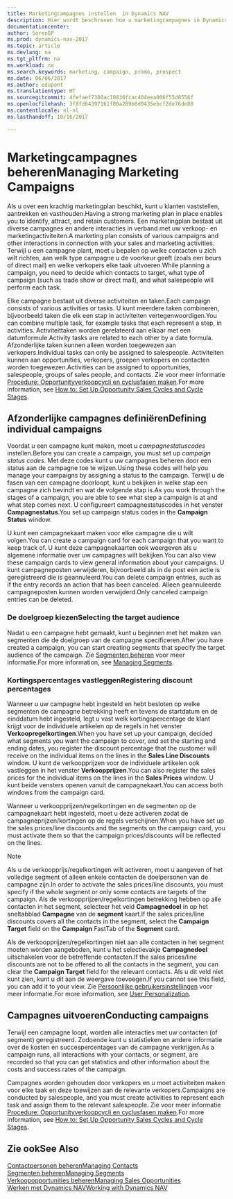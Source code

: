 ```yaml
---
title: Marketingcampagnes instellen  in Dynamics NAV
description: Hier wordt beschreven hoe u marketingcampagnes in Dynamics NAV instelt en uitvoert om prospects te vinden en aan te trekken en klanten vast te houden.
documentationcenter: 
author: SorenGP
ms.prod: dynamics-nav-2017
ms.topic: article
ms.devlang: na
ms.tgt_pltfrm: na
ms.workload: na
ms.search.keywords: marketing, campaign, promo, prospect
ms.date: 06/06/2017
ms.author: edupont
ms.translationtype: HT
ms.sourcegitcommit: 4fefaef7380ac10836fcac404eea006f55d8556f
ms.openlocfilehash: 3f8fd64397161f00a289b0d0435ebcf2de76de80
ms.contentlocale: nl-nl
ms.lasthandoff: 10/16/2017

---
```

# <a name="managing-marketing-campaigns"></a><span data-ttu-id="832af-103">Marketingcampagnes beheren</span><span class="sxs-lookup"><span data-stu-id="832af-103">Managing Marketing Campaigns</span></span>
<span data-ttu-id="832af-104">Als u over een krachtig marketingplan beschikt, kunt u klanten vaststellen, aantrekken en vasthouden.</span><span class="sxs-lookup"><span data-stu-id="832af-104">Having a strong marketing plan in place enables you to identify, attract, and retain customers.</span></span> <span data-ttu-id="832af-105">Een marketingplan bestaat uit diverse campagnes en andere interacties in verband met uw verkoop- en marketingactiviteiten.</span><span class="sxs-lookup"><span data-stu-id="832af-105">A marketing plan consists of various campaigns and other interactions in connection with your sales and marketing activities.</span></span> <span data-ttu-id="832af-106">Terwijl u een campagne plant, moet u bepalen op welke contacten u zich wilt richten, aan welk type campagne u de voorkeur geeft (zoals een beurs of direct mail) en welke verkopers elke taak uitvoeren.</span><span class="sxs-lookup"><span data-stu-id="832af-106">While planning a campaign, you need to decide which contacts to target, what type of campaign (such as trade show or direct mail), and what salespeople will perform each task.</span></span>

<span data-ttu-id="832af-107">Elke campagne bestaat uit diverse activiteiten en taken.</span><span class="sxs-lookup"><span data-stu-id="832af-107">Each campaign consists of various activities or tasks.</span></span> <span data-ttu-id="832af-108">U kunt meerdere taken combineren, bijvoorbeeld taken die elk een stap in activiteiten vertegenwoordigen.</span><span class="sxs-lookup"><span data-stu-id="832af-108">You can combine multiple task, for example tasks that each represent a step, in activities.</span></span> <span data-ttu-id="832af-109">Activiteittaken worden gerelateerd aan elkaar met een datumformule.</span><span class="sxs-lookup"><span data-stu-id="832af-109">Activity tasks are related to each other by a date formula.</span></span> <span data-ttu-id="832af-110">Afzonderlijke taken kunnen alleen worden toegewezen aan verkopers.</span><span class="sxs-lookup"><span data-stu-id="832af-110">Individual tasks can only be assigned to salespeople.</span></span> <span data-ttu-id="832af-111">Activiteiten kunnen aan opportunities, verkopers, groepen verkopers en contacten worden toegewezen.</span><span class="sxs-lookup"><span data-stu-id="832af-111">Activities can be assigned to opportunities, salespeople, groups of sales people, and contacts.</span></span> <span data-ttu-id="832af-112">Zie voor meer informatie [Procedure: Opportunityverkoopcycli en cyclusfasen maken](marketing-how-setup-opportunity-sales-cycles-stages.md).</span><span class="sxs-lookup"><span data-stu-id="832af-112">For more information, see [How to: Set Up Opportunity Sales Cycles and Cycle Stages](marketing-how-setup-opportunity-sales-cycles-stages.md).</span></span>

## <a name="defining-individual-campaigns"></a><span data-ttu-id="832af-113">Afzonderlijke campagnes definiëren</span><span class="sxs-lookup"><span data-stu-id="832af-113">Defining individual campaigns</span></span>
<span data-ttu-id="832af-114">Voordat u een campagne kunt maken, moet u *campagnestatuscodes* instellen.</span><span class="sxs-lookup"><span data-stu-id="832af-114">Before you can create a campaign, you must set up *campaign status codes*.</span></span> <span data-ttu-id="832af-115">Met deze codes kunt u uw campagnes beheren door een status aan de campagne toe te wijzen.</span><span class="sxs-lookup"><span data-stu-id="832af-115">Using these codes will help you manage your campaigns by assigning a status to the campaign.</span></span> <span data-ttu-id="832af-116">Terwijl u de fasen van een campagne doorloopt, kunt u bekijken in welke stap een campagne zich bevindt en wat de volgende stap is.</span><span class="sxs-lookup"><span data-stu-id="832af-116">As you work through the stages of a campaign, you are able to see what step a campaign is at and what step comes next.</span></span> <span data-ttu-id="832af-117">U configureert campagnestatuscodes in het venster **Campagnestatus**.</span><span class="sxs-lookup"><span data-stu-id="832af-117">You set up campaign status codes in the **Campaign Status** window.</span></span>

<span data-ttu-id="832af-118">U kunt een campagnekaart maken voor elke campagne die u wilt volgen.</span><span class="sxs-lookup"><span data-stu-id="832af-118">You can create a campaign card for each campaign that you want to keep track of.</span></span> <span data-ttu-id="832af-119">U kunt deze campagnekaarten ook weergeven als u algemene informatie over uw campagnes wilt bekijken.</span><span class="sxs-lookup"><span data-stu-id="832af-119">You can also view these campaign cards to view general information about your campaigns.</span></span>
<span data-ttu-id="832af-120">U kunt campagneposten verwijderen, bijvoorbeeld als in de post een actie is geregistreerd die is geannuleerd.</span><span class="sxs-lookup"><span data-stu-id="832af-120">You can delete campaign entries, such as if the entry records an action that has been canceled.</span></span> <span data-ttu-id="832af-121">Alleen geannuleerde campagneposten kunnen worden verwijderd.</span><span class="sxs-lookup"><span data-stu-id="832af-121">Only canceled campaign entries can be deleted.</span></span>

### <a name="selecting-the-target-audience"></a><span data-ttu-id="832af-122">De doelgroep kiezen</span><span class="sxs-lookup"><span data-stu-id="832af-122">Selecting the target audience</span></span>
<span data-ttu-id="832af-123">Nadat u een campagne hebt gemaakt, kunt u beginnen met het maken van segmenten die de doelgroep van de campagne specificeren.</span><span class="sxs-lookup"><span data-stu-id="832af-123">After you have created a campaign, you can start creating segments that specify the target audience of the campaign.</span></span> <span data-ttu-id="832af-124">Zie [Segmenten beheren](marketing-segments.md) voor meer informatie.</span><span class="sxs-lookup"><span data-stu-id="832af-124">For more information, see [Managing Segments](marketing-segments.md).</span></span>

### <a name="registering-discount-percentages"></a><span data-ttu-id="832af-125">Kortingspercentages vastleggen</span><span class="sxs-lookup"><span data-stu-id="832af-125">Registering discount percentages</span></span>
<span data-ttu-id="832af-126">Wanneer u uw campagne hebt ingesteld en hebt besloten op welke segmenten de campagne betrekking heeft en tevens de startdatum en de einddatum hebt ingesteld, legt u vast welk kortingspercentage de klant krijgt voor de individuele artikelen op de regels in het venster **Verkoopregelkortingen**.</span><span class="sxs-lookup"><span data-stu-id="832af-126">When you have set up your campaign, decided what segments you want the campaign to cover, and set the starting and ending dates, you register the discount percentage that the customer will receive on the individual items on the lines in the **Sales Line Discounts** window.</span></span> <span data-ttu-id="832af-127">U kunt de verkoopprijzen voor de individuele artikelen ook vastleggen in het venster **Verkoopprijzen**.</span><span class="sxs-lookup"><span data-stu-id="832af-127">You can also register the sales prices for the individual items on the lines in the **Sales Prices** window.</span></span> <span data-ttu-id="832af-128">U kunt beide vensters openen vanuit de campagnekaart.</span><span class="sxs-lookup"><span data-stu-id="832af-128">You can access both windows from the campaign card.</span></span>

 <span data-ttu-id="832af-129">Wanneer u verkoopprijzen/regelkortingen en de segmenten op de campagnekaart hebt ingesteld, moet u deze activeren zodat de campagneprijzen/kortingen op de regels verschijnen.</span><span class="sxs-lookup"><span data-stu-id="832af-129">When you have set up the sales prices/line discounts and the segments on the campaign card, you must activate them so that the campaign prices/discounts will be reflected on the lines.</span></span>

> [!NOTE]  
>   <span data-ttu-id="832af-130">Als u de verkoopprijs/regelkortingen wilt activeren, moet u aangeven of het volledige segment of alleen enkele contacten de doelpersonen van de campagne zijn.</span><span class="sxs-lookup"><span data-stu-id="832af-130">In order to activate the sales prices/line discounts, you must specify if the whole segment or only some contacts are targets of the campaign.</span></span> <span data-ttu-id="832af-131">Als de verkoopprijzen/regelkortingen betrekking hebben op alle contacten in het segment, selecteer het veld **Campagnedoel** in op het sneltabblad **Campagne** van de **segment** kaart.</span><span class="sxs-lookup"><span data-stu-id="832af-131">If the sales prices/line discounts covers all the contacts in the segment, select the **Campaign Target** field on the **Campaign** FastTab of the **Segment** card.</span></span>

<span data-ttu-id="832af-132">Als de verkoopprijzen/regelkortingen niet aan alle contacten in het segment moeten worden aangeboden, kunt u het selectievakje **Campagnedoel** uitschakelen voor de betreffende contacten.</span><span class="sxs-lookup"><span data-stu-id="832af-132">If the sales prices/line discounts are not to be offered to all the contacts in the segment, you can clear the **Campaign Target** field for the relevant contacts.</span></span> <span data-ttu-id="832af-133">Als u dit veld niet kunt zien, kunt u dit aan de weergave toevoegen.</span><span class="sxs-lookup"><span data-stu-id="832af-133">If you cannot see this field, you can add it to your view.</span></span> <span data-ttu-id="832af-134">Zie [Persoonlijke gebruikersinstellingen](ui-user-personalization.md) voor meer informatie.</span><span class="sxs-lookup"><span data-stu-id="832af-134">For more information, see [User Personalization](ui-user-personalization.md).</span></span>

## <a name="conducting-campaigns"></a><span data-ttu-id="832af-135">Campagnes uitvoeren</span><span class="sxs-lookup"><span data-stu-id="832af-135">Conducting campaigns</span></span>
<span data-ttu-id="832af-136">Terwijl een campagne loopt, worden alle interacties met uw contacten (of segment) geregistreerd. Zodoende kunt u statistieken en andere informatie over de kosten en succespercentages van de campagne verkrijgen.</span><span class="sxs-lookup"><span data-stu-id="832af-136">As a campaign runs, all interactions with your contacts, or segment, are recorded so that you can get statistics and other information about the costs and success rates of the campaign.</span></span>

<span data-ttu-id="832af-137">Campagnes worden gehouden door verkopers en u moet activiteiten maken voor elke taak en deze toewijzen aan de relevante verkopers.</span><span class="sxs-lookup"><span data-stu-id="832af-137">Campaigns are conducted by salespeople, and you must create activities to represent each task and assign them to the relevant salespeople.</span></span> <span data-ttu-id="832af-138">Zie voor meer informatie [Procedure: Opportunityverkoopcycli en cyclusfasen maken](marketing-how-setup-opportunity-sales-cycles-stages.md).</span><span class="sxs-lookup"><span data-stu-id="832af-138">For more information, see [How to: Set Up Opportunity Sales Cycles and Cycle Stages](marketing-how-setup-opportunity-sales-cycles-stages.md).</span></span>

## <a name="see-also"></a><span data-ttu-id="832af-139">Zie ook</span><span class="sxs-lookup"><span data-stu-id="832af-139">See Also</span></span>
[<span data-ttu-id="832af-140">Contactpersonen beheren</span><span class="sxs-lookup"><span data-stu-id="832af-140">Managing Contacts</span></span>](marketing-contacts.md)  
[<span data-ttu-id="832af-141">Segmenten beheren</span><span class="sxs-lookup"><span data-stu-id="832af-141">Managing Segments</span></span>](marketing-segments.md)  
[<span data-ttu-id="832af-142">Verkoopopportunities beheren</span><span class="sxs-lookup"><span data-stu-id="832af-142">Managing Sales Opportunities</span></span>](marketing-manage-sales-opportunities.md)  
[<span data-ttu-id="832af-143">Werken met Dynamics NAV</span><span class="sxs-lookup"><span data-stu-id="832af-143">Working with Dynamics NAV</span></span>](ui-work-product.md)  

